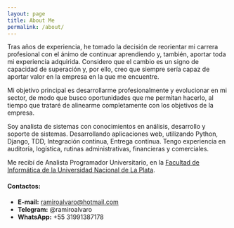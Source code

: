 ```yaml
---
layout: page
title: About Me
permalink: /about/
---
```


Tras años de experiencia, he tomado la decisión de reorientar mi carrera profesional con el ánimo de continuar aprendiendo y, también, aportar toda mi experiencia adquirida. Considero que el cambio es un signo de capacidad de superación y, por ello, creo que siempre sería capaz de aportar valor en la empresa en la que me encuentre.

Mi objetivo principal es desarrollarme profesionalmente y evolucionar en mi sector, de modo que busco oportunidades que me permitan hacerlo, al tiempo que trataré de alinearme completamente con los objetivos de la empresa.

Soy analista de sistemas con conocimientos en análisis, desarrollo y soporte de sistemas. Desarrollando aplicaciones web, utilizando Python, Django, TDD, Integración continua, Entrega continua.
Tengo experiencia en auditoría, logística, rutinas administrativas, financieras y comerciales.

Me recibí de Analista Programador Universitario, en la [Facultad de Informática de la Universidad Nacional de La Plata](https://www.info.unlp.edu.ar/).

#### Contactos:
- **E-mail:** ramiroalvaro@hotmail.com
- **Telegram:** @ramiroalvaro
- **WhatsApp:** +55 31991387178
